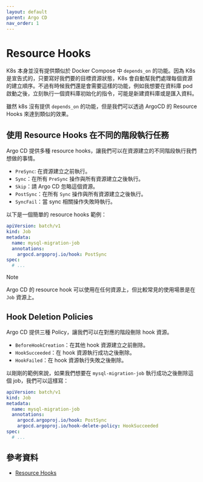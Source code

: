 ```yaml
---
layout: default
parent: Argo CD
nav_order: 1
---
```


# Resource Hooks

K8s 本身並沒有提供類似於 Docker Compose 中 `depends_on` 的功能。因為 K8s 是宣告式的，只要寫好我們要的目標資源狀態，K8s 會自動幫我們處理每個資源的建立順序。不過有時候我們還是會需要這樣的功能，例如我想要在資料庫 pod 啟動之後，立刻執行一個資料庫初始化的指令，可能是新建資料庫或是匯入資料。

雖然 k8s 沒有提供 `depends_on` 的功能，但是我們可以透過 ArgoCD 的 Resource Hooks 來達到類似的效果。

## 使用 Resource Hooks 在不同的階段執行任務

Argo CD 提供多種 resource hooks，讓我們可以在資源建立的不同階段執行我們想做的事情。

- `PreSync`: 在資源建立之前執行。
- `Sync`：在所有 `PreSync` 操作與所有資源建立之後執行。
- `Skip`：請 Argo CD 忽略這個資源。
- `PostSync`：在所有 `Sync` 操作與所有資源建立之後執行。
- `SyncFail`：當 sync 相關操作失敗時執行。

以下是一個簡單的 resource hooks 範例：

```yaml
apiVersion: batch/v1
kind: Job
metadata:
  name: mysql-migration-job
  annotations:
    argocd.argoproj.io/hook: PostSync
spec:
  # ...
```

> [!NOTE]
>
> Argo CD 的 resource hook 可以使用在任何資源上，但比較常見的使用場景是在 `Job` 資源上。

## Hook Deletion Policies

Argo CD 提供三種 Policy，讓我們可以在對應的階段刪除 hook 資源。

- `BeforeHookCreation`：在其他 hook 資源建立之前刪除。
- `HookSucceeded`：在 hook 資源執行成功之後刪除。
- `HookFailed`：在 hook 資源執行失敗之後刪除。

以剛剛的範例來說，如果我們想要在 `mysql-migration-job` 執行成功之後刪除這個 job，我們可以這樣寫：

```yaml
apiVersion: batch/v1
kind: Job
metadata:
  name: mysql-migration-job
  annotations:
    argocd.argoproj.io/hook: PostSync
    argocd.argoproj.io/hook-delete-policy: HookSucceeded
spec:
  # ...
```

## 參考資料

- [Resource Hooks](https://argo-cd.readthedocs.io/en/stable/user-guide/resource_hooks/)
